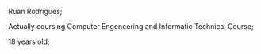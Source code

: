 Ruan Rodrigues;

Actually coursing Computer Engeneering and Informatic Technical Course;

18 years old;

